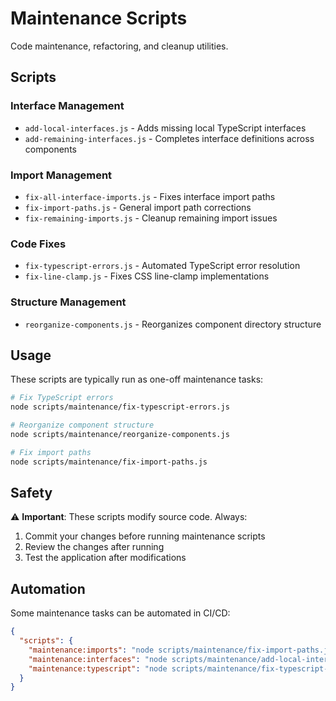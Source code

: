 # Maintenance Scripts

Code maintenance, refactoring, and cleanup utilities.

## Scripts

### Interface Management
- `add-local-interfaces.js` - Adds missing local TypeScript interfaces
- `add-remaining-interfaces.js` - Completes interface definitions across components

### Import Management
- `fix-all-interface-imports.js` - Fixes interface import paths
- `fix-import-paths.js` - General import path corrections
- `fix-remaining-imports.js` - Cleanup remaining import issues

### Code Fixes
- `fix-typescript-errors.js` - Automated TypeScript error resolution
- `fix-line-clamp.js` - Fixes CSS line-clamp implementations

### Structure Management
- `reorganize-components.js` - Reorganizes component directory structure

## Usage

These scripts are typically run as one-off maintenance tasks:

```bash
# Fix TypeScript errors
node scripts/maintenance/fix-typescript-errors.js

# Reorganize component structure
node scripts/maintenance/reorganize-components.js

# Fix import paths
node scripts/maintenance/fix-import-paths.js
```

## Safety

⚠️ **Important**: These scripts modify source code. Always:
1. Commit your changes before running maintenance scripts
2. Review the changes after running
3. Test the application after modifications

## Automation

Some maintenance tasks can be automated in CI/CD:

```json
{
  "scripts": {
    "maintenance:imports": "node scripts/maintenance/fix-import-paths.js",
    "maintenance:interfaces": "node scripts/maintenance/add-local-interfaces.js",
    "maintenance:typescript": "node scripts/maintenance/fix-typescript-errors.js"
  }
}
```